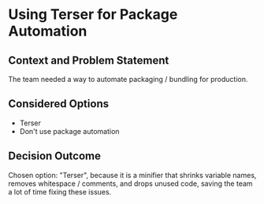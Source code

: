 # Using Terser for Package Automation

## Context and Problem Statement

The team needed a way to automate packaging / bundling for production.

## Considered Options

* Terser
* Don't use package automation

## Decision Outcome

Chosen option: "Terser", because it is a minifier that shrinks variable names, removes whitespace / comments, and drops unused code, saving the team a lot of time fixing these issues.
